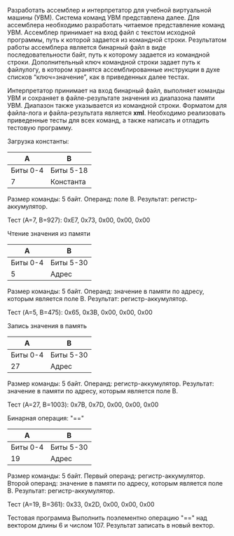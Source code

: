 Разработать ассемблер и интерпретатор для учебной виртуальной машины (УВМ). Система команд УВМ представлена далее. Для ассемблера необходимо разработать читаемое представление команд УВМ. Ассемблер принимает на вход файл с текстом исходной программы, путь к которой задается из командной строки. Результатом работы ассемблера является бинарный файл в виде последовательности байт, путь к которому задается из командной строки. Дополнительный ключ командной строки задает путь к файлулогу, в котором хранятся ассемблированные инструкции в духе списков “ключ=значение”, как в приведенных далее тестах.

Интерпретатор принимает на вход бинарный файл, выполняет команды УВМ и сохраняет в файле-результате значения из диапазона памяти УВМ. Диапазон также указывается из командной строки. Форматом для файла-лога и файла-результата является **xml**. Необходимо реализовать приведенные тесты для всех команд, а также написать и отладить тестовую программу.

Загрузка константы:

|A        | B         |
|---------|-----------|
|Биты 0-4 | Биты 5-18 |
|7        | Константа |

Размер команды: 5 байт. Операнд: поле B. Результат: регистр-аккумулятор.

Тест (A=7, B=927): 
0xE7, 0x73, 0x00, 0x00, 0x00 


Чтение значения из памяти

|A        | B         |
|---------|-----------|
|Биты 0-4 | Биты 5-30 |
|5        | Адрес     |

Размер команды: 5 байт. Операнд: значение в памяти по адресу, которым является поле B. Результат: регистр-аккумулятор. 

Тест (A=5, B=475): 
0x65, 0x3B, 0x00, 0x00, 0x00


Запись значения в память

|A        | B         |
|---------|-----------|
|Биты 0-4 | Биты 5-30 |
|27       | Адрес     |

Размер команды: 5 байт. Операнд: регистр-аккумулятор. Результат: значение в памяти по адресу, которым является поле B.

Тест (A=27, B=1003): 
0x7B, 0x7D, 0x00, 0x00, 0x00

 
Бинарная операция: "==" 

| A         | B         |
|-----------|-----------|
| Биты 0-4  | Биты 5-30 |
| 19        | Адрес     |


Размер команды: 5 байт. Первый операнд: регистр-аккумулятор. Второй операнд: значение в памяти по адресу, которым является поле B. Результат: регистр-аккумулятор. 

Тест (A=19, B=361): 
0x33, 0x2D, 0x00, 0x00, 0x00
 
Тестовая программа 
Выполнить поэлементно операцию "==" над вектором длины 6 и числом 107. 
Результат записать в новый вектор.
